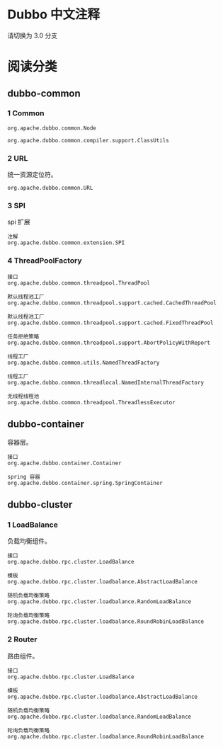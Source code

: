 # Dubbo 中文注释
请切换为 3.0 分支

# 阅读分类

## dubbo-common
### 1 Common
```
org.apache.dubbo.common.Node

org.apache.dubbo.common.compiler.support.ClassUtils
```
### 2 URL
统一资源定位符。
```
org.apache.dubbo.common.URL
```
### 3 SPI
spi 扩展
```
注解
org.apache.dubbo.common.extension.SPI
```
### 4 ThreadPoolFactory
```
接口
org.apache.dubbo.common.threadpool.ThreadPool

默认线程池工厂
org.apache.dubbo.common.threadpool.support.cached.CachedThreadPool

默认线程池工厂
org.apache.dubbo.common.threadpool.support.cached.FixedThreadPool

任务拒绝策略
org.apache.dubbo.common.threadpool.support.AbortPolicyWithReport

线程工厂
org.apache.dubbo.common.utils.NamedThreadFactory

线程工厂
org.apache.dubbo.common.threadlocal.NamedInternalThreadFactory

无线程线程池
org.apache.dubbo.common.threadpool.ThreadlessExecutor
```

## dubbo-container
容器层。
```
接口
org.apache.dubbo.container.Container

spring 容器
org.apache.dubbo.container.spring.SpringContainer
```

## dubbo-cluster
### 1 LoadBalance
负载均衡组件。
```
接口
org.apache.dubbo.rpc.cluster.LoadBalance

模板
org.apache.dubbo.rpc.cluster.loadbalance.AbstractLoadBalance

随机负载均衡策略
org.apache.dubbo.rpc.cluster.loadbalance.RandomLoadBalance

轮询负载均衡策略
org.apache.dubbo.rpc.cluster.loadbalance.RoundRobinLoadBalance
```
### 2 Router
路由组件。
```
接口
org.apache.dubbo.rpc.cluster.LoadBalance

模板
org.apache.dubbo.rpc.cluster.loadbalance.AbstractLoadBalance

随机负载均衡策略
org.apache.dubbo.rpc.cluster.loadbalance.RandomLoadBalance

轮询负载均衡策略
org.apache.dubbo.rpc.cluster.loadbalance.RoundRobinLoadBalance
```


